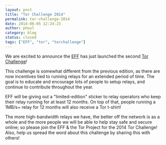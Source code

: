 ```yaml
---
layout: post
title: "Tor Challenge 2014"
permalink: tor-challenge-2014
date: 2014-06-05 12:24:23
author: phoul
category: blog
status: closed
tags: ["EFF", "tor", "torchallenge"]
---
```


We are excited to announce the [EFF](https://www.eff.org/) has just launched the second [Tor Challenge](https://www.eff.org/torchallenge)!

This challenge is somewhat different from the previous edition, as there are now incentives tied to running relays for an extended period of time. The goal is to educate and encourage lots of people to setup relays, and continue to contribute throughout the year.

EFF will be giving out a "limited-edition" sticker to relay operators who keep their relay running for at least 12 months. On top of that, people running a 1MB/s+ relay for 12 months will also receive a Tor t-shirt!

The more high-bandwidth relays we have, the better off the network is as a whole and the more people we will be able to help stay safe and secure online; so please join the EFF & the Tor Project for the 2014 Tor Challenge! Also, help us spread the word about this challenge by sharing this with others!
